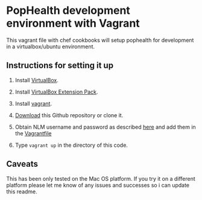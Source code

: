 # PopHealth development environment with Vagrant

This vagrant file with chef cookbooks will setup pophealth for development in a virtualbox/ubuntu environment.

## Instructions for setting it up

1. Install [VirtualBox](https://www.virtualbox.org/). 

2. Install [VirtualBox Extension Pack](https://www.virtualbox.org/wiki/Downloads).

3. Install [vagrant](http://vagrantup.com/).

4. [Download](https://github.com/port80labs/pophealth-vagrant/archive/master.zip) this Github repository or clone it. 

5. Obtain NLM username and password as described [here](https://github.com/pophealth/popHealth/wiki/Installation-v2.1#7-import-the-measure-bundle) and add them in the [Vagrantfile](https://github.com/port80labs/pophealth-vagrant/blob/master/Vagrantfile)

5. Type <code>vagrant up</code> in the directory of this code.

## Caveats

This has been only tested on the Mac OS platform. If you try it on a different platform please let me know of any issues and successes so i can update this readme. 